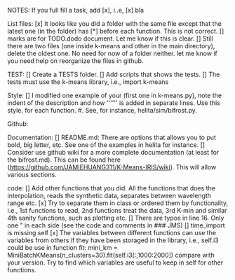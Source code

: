 NOTES: If you full fill a task, add [x], i..e,
 [x] bla

List files:
   [x] It looks like you did a folder with the same file except that
   the latest one (in the folder) has [*] before each function. This
   is not correct. [] marks are for TODO.dodo document. Let me know
   if this is clear.
   [] Still there are two files (one inside k-means and other 
   in the main directory), delete the oldest one. No need for now of a folder neither. 
   let me know if you need help on reorganize the files in github. 

TEST:
   [] Create a TESTS folder.
     [] Add scripts that shows the tests.
     [] The tests must use the k-means library, i.e., import k-means

Style:
   [] I modified one example of your (first one in k-means.py), note the indent
   of the description and how '''''' is added in separate lines. Use this style. 
   for each function.  #. See, for instance, helita/sim/bifrost.py.

Github:

Documentation:
   [] README.md: There are options that allows you to put bold, big letter, etc. 
       See one of the examples in helita for instance. 
   [] Consider use github wiki for a more complete documentation
     (at least for the bifrost.md). This can be found here
     (https://github.com/JAMIEHUANG311/K-Means-IRIS/wiki). This will allow
     various sections.

code:
   [] Add other functions that you did. All the functions that does the interpolation,
   reads the synthetic data, separates between wavelength range etc.
   [x] Try to separate them in class or ordered them by functionality, i.e.,
      1st functions to read, 2nd functions treat the data, 3rd K-min and similar
      4th sanity functions, such as plotting etc.
   [] There are typos in line 16. Only one " in each side (see the code and comments in ### JMS)
   [] time_import is missing self 
   [x] The variables between different functions can use the variables from others
    if they have been storaged in the library, i.e., self.i3 could be use in
    function fit:
      mini_km = MiniBatchKMeans(n_clusters=30).fit(self.i3[:,1000:2000])
    compare with your version.
    Try to find which variables are useful to keep in self for other functions.
    
